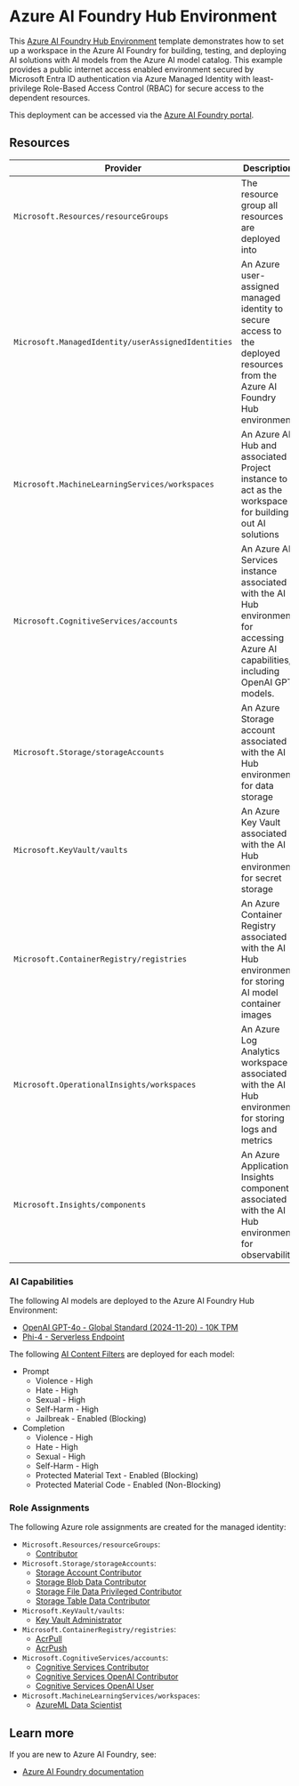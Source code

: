 # Azure AI Foundry Hub Environment

This [Azure AI Foundry Hub Environment](./ai-hub-environment.bicep) template demonstrates how to set up a workspace in the Azure AI Foundry for building, testing, and deploying AI solutions with AI models from the Azure AI model catalog. This example provides a public internet access enabled environment secured by Microsoft Entra ID authentication via Azure Managed Identity with least-privilege Role-Based Access Control (RBAC) for secure access to the dependent resources.

This deployment can be accessed via the [Azure AI Foundry portal](https://ai.azure.com/build/).

## Resources

| Provider                                           | Description                                                                                                                            |
| -------------------------------------------------- | -------------------------------------------------------------------------------------------------------------------------------------- |
| `Microsoft.Resources/resourceGroups`               | The resource group all resources are deployed into                                                                                     |
| `Microsoft.ManagedIdentity/userAssignedIdentities` | An Azure user-assigned managed identity to secure access to the deployed resources from the Azure AI Foundry Hub environment           |
| `Microsoft.MachineLearningServices/workspaces`     | An Azure AI Hub and associated Project instance to act as the workspace for building out AI solutions                                  |
| `Microsoft.CognitiveServices/accounts`             | An Azure AI Services instance associated with the AI Hub environment for accessing Azure AI capabilities, including OpenAI GPT models. |
| `Microsoft.Storage/storageAccounts`                | An Azure Storage account associated with the AI Hub environment for data storage                                                       |
| `Microsoft.KeyVault/vaults`                        | An Azure Key Vault associated with the AI Hub environment for secret storage                                                           |
| `Microsoft.ContainerRegistry/registries`           | An Azure Container Registry associated with the AI Hub environment for storing AI model container images                               |
| `Microsoft.OperationalInsights/workspaces`         | An Azure Log Analytics workspace associated with the AI Hub environment for storing logs and metrics                                   |
| `Microsoft.Insights/components`                    | An Azure Application Insights component associated with the AI Hub environment for observability                                       |

### AI Capabilities

The following AI models are deployed to the Azure AI Foundry Hub Environment:

- [OpenAI GPT-4o - Global Standard (2024-11-20) - 10K TPM](https://ai.azure.com/explore/models/gpt-4o/version/2024-11-20/registry/azure-openai)
- [Phi-4 - Serverless Endpoint](https://ai.azure.com/explore/models/Phi-4/version/1/registry/azureml)

The following [AI Content Filters](https://learn.microsoft.com/en-us/azure/ai-studio/concepts/content-filtering) are deployed for each model:

- Prompt
  - Violence - High
  - Hate - High
  - Sexual - High
  - Self-Harm - High
  - Jailbreak - Enabled (Blocking)
- Completion
  - Violence - High
  - Hate - High
  - Sexual - High
  - Self-Harm - High
  - Protected Material Text - Enabled (Blocking)
  - Protected Material Code - Enabled (Non-Blocking)

### Role Assignments

The following Azure role assignments are created for the managed identity:

- `Microsoft.Resources/resourceGroups`:
  - [Contributor](https://learn.microsoft.com/en-us/azure/role-based-access-control/built-in-roles/privileged#contributor)
- `Microsoft.Storage/storageAccounts`:
  - [Storage Account Contributor](https://learn.microsoft.com/en-us/azure/role-based-access-control/built-in-roles/storage#storage-account-contributor)
  - [Storage Blob Data Contributor](https://learn.microsoft.com/en-us/azure/role-based-access-control/built-in-roles/storage#storage-blob-data-contributor)
  - [Storage File Data Privileged Contributor](https://learn.microsoft.com/en-us/azure/role-based-access-control/built-in-roles/storage#storage-file-data-privileged-contributor)
  - [Storage Table Data Contributor](https://learn.microsoft.com/en-us/azure/role-based-access-control/built-in-roles/storage#storage-table-data-contributor)
- `Microsoft.KeyVault/vaults`:
  - [Key Vault Administrator](https://learn.microsoft.com/en-us/azure/role-based-access-control/built-in-roles/security#key-vault-administrator)
- `Microsoft.ContainerRegistry/registries`:
  - [AcrPull](https://learn.microsoft.com/en-us/azure/role-based-access-control/built-in-roles/containers#acrpull)
  - [AcrPush](https://learn.microsoft.com/en-us/azure/role-based-access-control/built-in-roles/containers#acrpush)
- `Microsoft.CognitiveServices/accounts`:
  - [Cognitive Services Contributor](https://learn.microsoft.com/en-us/azure/role-based-access-control/built-in-roles/ai-machine-learning#cognitive-services-contributor)
  - [Cognitive Services OpenAI Contributor](https://learn.microsoft.com/en-us/azure/role-based-access-control/built-in-roles/ai-machine-learning#cognitive-services-openai-contributor)
  - [Cognitive Services OpenAI User](https://learn.microsoft.com/en-us/azure/role-based-access-control/built-in-roles/ai-machine-learning#cognitive-services-openai-user)
- `Microsoft.MachineLearningServices/workspaces`:
  - [AzureML Data Scientist](https://learn.microsoft.com/en-us/azure/role-based-access-control/built-in-roles/ai-machine-learning#azureml-data-scientist)

## Learn more

If you are new to Azure AI Foundry, see:

- [Azure AI Foundry documentation](https://learn.microsoft.com/en-gb/azure/ai-studio/what-is-ai-studio)
